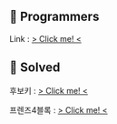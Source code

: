 ## 👯 Programmers
Link : [ > Click me! <](https://programmers.co.kr/)


## 🌈 Solved 
후보키 : [ > Click me! <](https://programmers.co.kr/learn/courses/30/lessons/42890)

프렌즈4블록 : [ > Click me! <](https://programmers.co.kr/learn/courses/30/lessons/17679)
